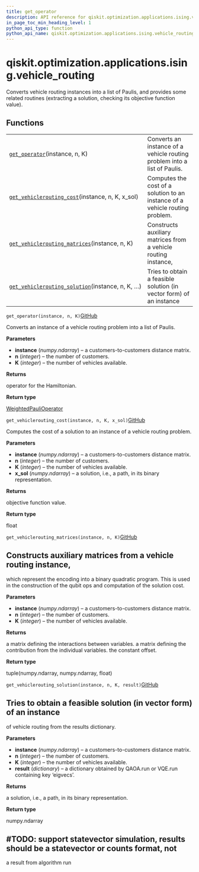 ```yaml
---
title: get_operator
description: API reference for qiskit.optimization.applications.ising.vehicle_routing.get_operator
in_page_toc_min_heading_level: 1
python_api_type: function
python_api_name: qiskit.optimization.applications.ising.vehicle_routing.get_operator
---
```


<span id="qiskit-optimization-applications-ising-vehicle-routing" />

# qiskit.optimization.applications.ising.vehicle\_routing

Converts vehicle routing instances into a list of Paulis, and provides some related routines (extracting a solution, checking its objective function value).

## Functions

|                                                                                                                                                                                                                              |                                                                              |
| ---------------------------------------------------------------------------------------------------------------------------------------------------------------------------------------------------------------------------- | ---------------------------------------------------------------------------- |
| [`get_operator`](#qiskit.optimization.applications.ising.vehicle_routing.get_operator "qiskit.optimization.applications.ising.vehicle_routing.get_operator")(instance, n, K)                                                 | Converts an instance of a vehicle routing problem into a list of Paulis.     |
| [`get_vehiclerouting_cost`](#qiskit.optimization.applications.ising.vehicle_routing.get_vehiclerouting_cost "qiskit.optimization.applications.ising.vehicle_routing.get_vehiclerouting_cost")(instance, n, K, x\_sol)        | Computes the cost of a solution to an instance of a vehicle routing problem. |
| [`get_vehiclerouting_matrices`](#qiskit.optimization.applications.ising.vehicle_routing.get_vehiclerouting_matrices "qiskit.optimization.applications.ising.vehicle_routing.get_vehiclerouting_matrices")(instance, n, K)    | Constructs auxiliary matrices from a vehicle routing instance,               |
| [`get_vehiclerouting_solution`](#qiskit.optimization.applications.ising.vehicle_routing.get_vehiclerouting_solution "qiskit.optimization.applications.ising.vehicle_routing.get_vehiclerouting_solution")(instance, n, K, …) | Tries to obtain a feasible solution (in vector form) of an instance          |

<span id="qiskit.optimization.applications.ising.vehicle_routing.get_operator" />

`get_operator(instance, n, K)`[GitHub](https://github.com/qiskit-community/qiskit-aqua/tree/stable/0.7/qiskit/optimization/applications/ising/vehicle_routing.py "view source code")

Converts an instance of a vehicle routing problem into a list of Paulis.

**Parameters**

*   **instance** (*numpy.ndarray*) – a customers-to-customers distance matrix.
*   **n** (*integer*) – the number of customers.
*   **K** (*integer*) – the number of vehicles available.

**Returns**

operator for the Hamiltonian.

**Return type**

[WeightedPauliOperator](qiskit.aqua.operators.legacy.WeightedPauliOperator "qiskit.aqua.operators.legacy.WeightedPauliOperator")

<span id="qiskit.optimization.applications.ising.vehicle_routing.get_vehiclerouting_cost" />

`get_vehiclerouting_cost(instance, n, K, x_sol)`[GitHub](https://github.com/qiskit-community/qiskit-aqua/tree/stable/0.7/qiskit/optimization/applications/ising/vehicle_routing.py "view source code")

Computes the cost of a solution to an instance of a vehicle routing problem.

**Parameters**

*   **instance** (*numpy.ndarray*) – a customers-to-customers distance matrix.
*   **n** (*integer*) – the number of customers.
*   **K** (*integer*) – the number of vehicles available.
*   **x\_sol** (*numpy.ndarray*) – a solution, i.e., a path, in its binary representation.

**Returns**

objective function value.

**Return type**

float

<span id="qiskit.optimization.applications.ising.vehicle_routing.get_vehiclerouting_matrices" />

`get_vehiclerouting_matrices(instance, n, K)`[GitHub](https://github.com/qiskit-community/qiskit-aqua/tree/stable/0.7/qiskit/optimization/applications/ising/vehicle_routing.py "view source code")

## Constructs auxiliary matrices from a vehicle routing instance,

which represent the encoding into a binary quadratic program. This is used in the construction of the qubit ops and computation of the solution cost.

**Parameters**

*   **instance** (*numpy.ndarray*) – a customers-to-customers distance matrix.
*   **n** (*integer*) – the number of customers.
*   **K** (*integer*) – the number of vehicles available.

**Returns**

a matrix defining the interactions between variables. a matrix defining the contribution from the individual variables. the constant offset.

**Return type**

tuple(numpy.ndarray, numpy.ndarray, float)

<span id="qiskit.optimization.applications.ising.vehicle_routing.get_vehiclerouting_solution" />

`get_vehiclerouting_solution(instance, n, K, result)`[GitHub](https://github.com/qiskit-community/qiskit-aqua/tree/stable/0.7/qiskit/optimization/applications/ising/vehicle_routing.py "view source code")

## Tries to obtain a feasible solution (in vector form) of an instance

of vehicle routing from the results dictionary.

**Parameters**

*   **instance** (*numpy.ndarray*) – a customers-to-customers distance matrix.
*   **n** (*integer*) – the number of customers.
*   **K** (*integer*) – the number of vehicles available.
*   **result** (*dictionary*) – a dictionary obtained by QAOA.run or VQE.run containing key ‘eigvecs’.

**Returns**

a solution, i.e., a path, in its binary representation.

**Return type**

numpy.ndarray

## #TODO: support statevector simulation, results should be a statevector or counts format, not

a result from algorithm run

